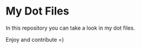 My Dot Files
============

In this repository you can take a look in my dot files.

Enjoy and contribute =)
